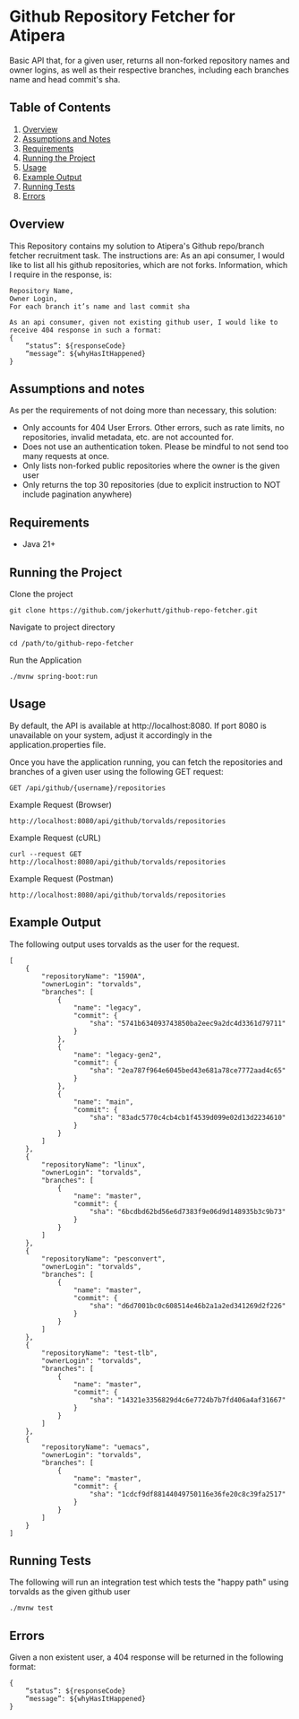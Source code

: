 # Github Repository Fetcher for Atipera
Basic API that, for a given user, returns all non-forked repository names and owner logins, as well as their respective branches, including each branches name and head commit's sha.

## Table of Contents
1. [Overview](#overview)
2. [Assumptions and Notes](#assumptions-and-notes)
3. [Requirements](#requirements)
4. [Running the Project](#running-the-project)
5. [Usage](#usage)
6. [Example Output](#example-output)
7. [Running Tests](#running-tests)
8. [Errors](#errors)

## Overview
This Repository contains my solution to Atipera's Github repo/branch fetcher recruitment task. The instructions are:
As an api consumer, I would like to list all his github repositories, which are not forks. Information, which I require in the response, is:
```
Repository Name,
Owner Login,
For each branch it’s name and last commit sha

As an api consumer, given not existing github user, I would like to receive 404 response in such a format:
{
    “status”: ${responseCode}
    “message”: ${whyHasItHappened}
}
```

## Assumptions and notes
As per the requirements of not doing more than necessary, this solution:
- Only accounts for 404 User Errors. Other errors, such as rate limits, no repositories, invalid metadata, etc. are not accounted for.
- Does not use an authentication token. Please be mindful to not send too many requests at once.
- Only lists non-forked public repositories where the owner is the given user
- Only returns the top 30 repositories (due to explicit instruction to NOT include pagination anywhere)

## Requirements
- Java 21+ 

## Running the Project
Clone the project
```
git clone https://github.com/jokerhutt/github-repo-fetcher.git
```
Navigate to project directory
```
cd /path/to/github-repo-fetcher
```

Run the Application
```
./mvnw spring-boot:run
```


## Usage
By default, the API is available at http://localhost:8080. If port 8080 is unavailable on your system, adjust it accordingly in the application.properties file.

Once you have the application running, you can fetch the repositories and branches of a given user using the following GET request:
```
GET /api/github/{username}/repositories
```
Example Request (Browser)
```
http://localhost:8080/api/github/torvalds/repositories
```
Example Request (cURL)
```
curl --request GET http://localhost:8080/api/github/torvalds/repositories
```
Example Request (Postman)
```
http://localhost:8080/api/github/torvalds/repositories
```

## Example Output

The following output uses torvalds as the user for the request. 
```
[
    {
        "repositoryName": "1590A",
        "ownerLogin": "torvalds",
        "branches": [
            {
                "name": "legacy",
                "commit": {
                    "sha": "5741b634093743850ba2eec9a2dc4d3361d79711"
                }
            },
            {
                "name": "legacy-gen2",
                "commit": {
                    "sha": "2ea787f964e6045bed43e681a78ce7772aad4c65"
                }
            },
            {
                "name": "main",
                "commit": {
                    "sha": "83adc5770c4cb4cb1f4539d099e02d13d2234610"
                }
            }
        ]
    },
    {
        "repositoryName": "linux",
        "ownerLogin": "torvalds",
        "branches": [
            {
                "name": "master",
                "commit": {
                    "sha": "6bcdbd62bd56e6d7383f9e06d9d148935b3c9b73"
                }
            }
        ]
    },
    {
        "repositoryName": "pesconvert",
        "ownerLogin": "torvalds",
        "branches": [
            {
                "name": "master",
                "commit": {
                    "sha": "d6d7001bc0c608514e46b2a1a2ed341269d2f226"
                }
            }
        ]
    },
    {
        "repositoryName": "test-tlb",
        "ownerLogin": "torvalds",
        "branches": [
            {
                "name": "master",
                "commit": {
                    "sha": "14321e3356829d4c6e7724b7b7fd406a4af31667"
                }
            }
        ]
    },
    {
        "repositoryName": "uemacs",
        "ownerLogin": "torvalds",
        "branches": [
            {
                "name": "master",
                "commit": {
                    "sha": "1cdcf9df88144049750116e36fe20c8c39fa2517"
                }
            }
        ]
    }
]
```

## Running Tests

The following will run an integration test which tests the "happy path" using torvalds as the given github user 

```
./mvnw test
```

## Errors

Given a non existent user, a 404 response will be returned in the following format:
```
{
    “status”: ${responseCode}
    “message”: ${whyHasItHappened}
}
```
